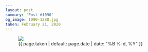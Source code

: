 ```yaml
---
layout: post
summary: 'Post #1090'
og_image: 1090-1280.jpg
taken: February 21, 2020
---
```


<figure class="post">
<img sizes="(min-width: 700px) 50vw, calc(100vw - 2rem)" src="{{ site.assets_url }}/1090-640.jpg" srcset="{{ site.assets_url }}/1090-320.jpg 320w, {{ site.assets_url }}/1090-640.jpg 640w, {{ site.assets_url }}/1090-960.jpg 960w, {{ site.assets_url }}/1090-1280.jpg 1280w"/>
<figcaption>
<time>{{ page.taken | default: page.date | date: "%B %-d, %Y" }}</time>
</figcaption>
</figure>
